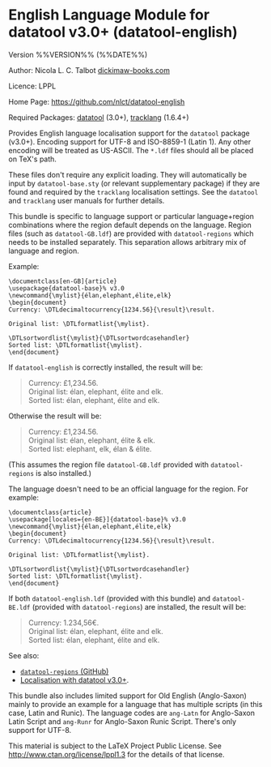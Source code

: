 # English Language Module for datatool v3.0+ (datatool-english)

Version %%VERSION%% (%%DATE%%)

Author: Nicola L. C. Talbot [dickimaw-books.com](https://www.dickimaw-books.com/)

Licence: LPPL

Home Page: https://github.com/nlct/datatool-english

Required Packages: 
[datatool](https://ctan.org/pkg/datatool) (3.0+),
[tracklang](https://ctan.org/pkg/tracklang) (1.6.4+)

Provides English language localisation support for
the `datatool` package (v3.0+). Encoding support for UTF-8 and ISO-8859-1
(Latin 1). Any other encoding will be treated as US-ASCII.
The `*.ldf` files should all be placed on TeX's path.

These files don't require any explicit loading. They will
automatically be input by `datatool-base.sty` (or relevant
supplementary package) if they are found and required by the
`tracklang` localisation settings. See the `datatool` and `tracklang` user
manuals for further details.

This bundle is specific to language support or particular
language+region combinations where the region default depends on the
language. Region files (such as `datatool-GB.ldf`) are provided
with `datatool-regions` which needs to be installed separately. This
separation allows arbitrary mix of language and region.

Example:

    \documentclass[en-GB]{article}
    \usepackage{datatool-base}% v3.0
    \newcommand{\mylist}{élan,elephant,élite,elk}
    \begin{document}
    Currency: \DTLdecimaltocurrency{1234.56}{\result}\result.
    
    Original list: \DTLformatlist{\mylist}.
    
    \DTLsortwordlist{\mylist}{\DTLsortwordcasehandler}
    Sorted list: \DTLformatlist{\mylist}.
    \end{document}

If `datatool-english` is correctly installed, the result will be:

 > Currency: £1,234.56.  
 > Original list: élan, elephant, élite and elk.  
 > Sorted list: élan, elephant, élite and elk.

Otherwise the result will be:

 > Currency: £1,234.56.  
 > Original list: élan, elephant, élite & elk.  
 > Sorted list: elephant, elk, élan & élite.

(This assumes the region file `datatool-GB.ldf` provided with
`datatool-regions` is also installed.)

The language doesn't need to be an official language for the region.
For example:

    \documentclass{article}
    \usepackage[locales={en-BE}]{datatool-base}% v3.0
    \newcommand{\mylist}{élan,elephant,élite,elk}
    \begin{document}
    Currency: \DTLdecimaltocurrency{1234.56}{\result}\result.
    
    Original list: \DTLformatlist{\mylist}.
    
    \DTLsortwordlist{\mylist}{\DTLsortwordcasehandler}
    Sorted list: \DTLformatlist{\mylist}.
    \end{document}

If both `datatool-english.ldf` (provided with this bundle) and 
`datatool-BE.ldf` (provided with `datatool-regions`) are installed,
the result will be:

 > Currency: 1.234,56€.  
 > Original list: élan, elephant, élite and elk.  
 > Sorted list: élan, elephant, élite and elk.


See also:

 - [`datatool-regions` (GitHub)](https://github.com/nlct/datatool-regions)
 - [Localisation with datatool v3.0+](https://www.dickimaw-books.com/latex/tracklang/datatool-locale.shtml).

This bundle also includes limited support for Old English
(Anglo-Saxon) mainly to provide an example for a language that has
multiple scripts (in this case, Latin and Runic). The language codes
are `ang-Latn` for Anglo-Saxon Latin Script and `ang-Runr`
for Anglo-Saxon Runic Script. There's only support for UTF-8.

This material is subject to the LaTeX Project Public License.
See http://www.ctan.org/license/lppl1.3 for the details of that
license.
